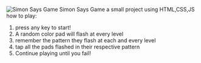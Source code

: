 ![Simon Says Game](https://github.com/sakshithakkar06/Game-using-JavaScript/assets/170604479/9214c9f8-83eb-455d-809b-cb089190fda5)
Simon Says Game a small project using HTML,CSS,JS
how to play:
1. press any key to start!
2. A random color pad will flash at every level
3. remember the pattern they flash at each and every level
4. tap all the pads flashed in their respective pattern
5. Continue playing until you fail!
